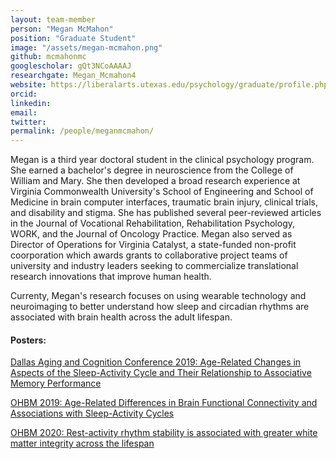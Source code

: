 ```yaml
---
layout: team-member
person: "Megan McMahon"
position: "Graduate Student"
image: "/assets/megan-mcmahon.png"
github: mcmahonmc
googlescholar: gQt3NCoAAAAJ
researchgate: Megan_Mcmahon4
website: https://liberalarts.utexas.edu/psychology/graduate/profile.php?id=mcm5324
orcid: 
linkedin:
email:
twitter:
permalink: /people/meganmcmahon/
---
```


Megan is a third year doctoral student in the clinical psychology program. She earned a bachelor's degree in neuroscience from the College of William and Mary. She then developed a broad research experience at Virginia Commonwealth University's School of Engineering and School of Medicine in brain computer interfaces, traumatic brain injury, clinical trials, and disability and stigma. She has published several peer-reviewed articles in the Journal of Vocational Rehabilitation, Rehabilitation Psychology, WORK, and the Journal of Oncology Practice. Megan also served as Director of Operations for Virginia Catalyst, a state-funded non-profit coorporation which awards grants to collaborative project teams of university and industry leaders seeking to commercialize translational research innovations that improve human health.

Currenty, Megan's research focuses on using wearable technology and neuroimaging to better understand how sleep and circadian rhythms are associated with brain health across the adult lifespan. 

#### Posters:

[Dallas Aging and Cognition Conference 2019: Age-Related Changes in Aspects of the Sleep-Activity Cycle and Their Relationship to Associative Memory Performance](/assets/posters/DACC#32;Poster#32;McMahon.pdf) <br>

[OHBM 2019: Age-Related Differences in Brain Functional Connectivity and Associations with Sleep-Activity Cycles](/assets/posters/McMahon#32;OHBM#32;Poster.pdf) <br>

[OHBM 2020: Rest-activity rhythm stability is associated with greater white matter integrity across the lifespan](/assets/posters/mcmahon_ohbm_2020.jpg) <br>
